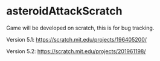 # asteroidAttackScratch
Game will be developed on scratch, this is for bug tracking.

Version 5.1: https://scratch.mit.edu/projects/196405200/ 

Version 5.2: https://scratch.mit.edu/projects/201961198/
